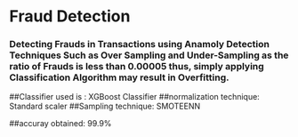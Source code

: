 # Fraud Detection
### Detecting Frauds in Transactions using Anamoly Detection Techniques Such as Over Sampling and Under-Sampling as the ratio of Frauds is less than 0.00005 thus, simply applying Classification Algorithm may result in Overfitting.

##Classifier used is : XGBoost Classifier
##normalization technique: Standard scaler
##Sampling technique: SMOTEENN




##accuray obtained: 99.9%

